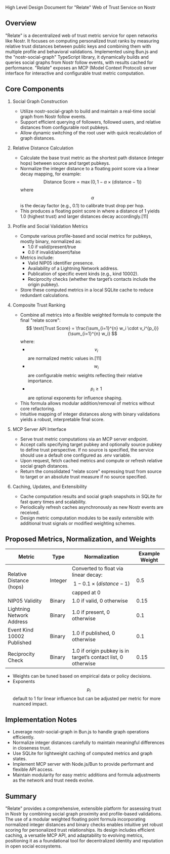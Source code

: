High Level Design Document for "Relate" Web of Trust Service on Nostr

Overview
--------
"Relate" is a decentralized web of trust metric service for open networks like Nostr. It focuses on computing personalized trust ranks by measuring relative trust distances between public keys and combining them with multiple profile and behavioral validations. Implemented using Bun.js and the "nostr-social-graph" TypeScript library, it dynamically builds and queries social graphs from Nostr follow events, with results cached for performance. "Relate" exposes an MCP (Model Context Protocol) server interface for interactive and configurable trust metric computation.

Core Components
---------------
1. Social Graph Construction
   - Utilize nostr-social-graph to build and maintain a real-time social graph from Nostr follow events.
   - Support efficient querying of followers, followed users, and relative distances from configurable root pubkeys.
   - Allow dynamic switching of the root user with quick recalculation of graph distances.

2. Relative Distance Calculation
   - Calculate the base trust metric as the shortest path distance (integer hops) between source and target pubkeys.
   - Normalize the integer distance to a floating point score via a linear decay mapping, for example:
     $$
     \text{Distance Score} = \max(0, 1 - \alpha \times (\text{distance} - 1))
     $$
     where $$\alpha$$ is the decay factor (e.g., 0.1) to calibrate trust drop per hop.
   - This produces a floating point score in where a distance of 1 yields 1.0 (highest trust) and larger distances decay accordingly.[11]

3. Profile and Social Validation Metrics
   - Compute various profile-based and social metrics for pubkeys, mostly binary, normalized as:
     - 1.0 if valid/present/true
     - 0.0 if invalid/absent/false
   - Metrics include:
     - Valid NIP05 identifier presence.
     - Availability of a Lightning Network address.
     - Publication of specific event kinds (e.g., kind 10002).
     - Reciprocity checks (whether the target’s contacts include the origin pubkey).
   - Store these computed metrics in a local SQLite cache to reduce redundant calculations.

4. Composite Trust Ranking
   - Combine all metrics into a flexible weighted formula to compute the final "relate score":
     $$
     \text{Trust Score} = \frac{\sum_{i=1}^{n} w_i \cdot v_i^{p_i}}{\sum_{i=1}^{n} w_i}
     $$
     where:
     - $$v_i$$ are normalized metric values in.[11]
     - $$w_i$$ are configurable metric weights reflecting their relative importance.
     - $$p_i \geq 1$$ are optional exponents for influence shaping.
   - This formula allows modular addition/removal of metrics without core refactoring.
   - Intuitive mapping of integer distances along with binary validations yields a robust, interpretable final score.

5. MCP Server API Interface
   - Serve trust metric computations via an MCP server endpoint.
   - Accept calls specifying target pubkey and optionally source pubkey to define trust perspective. If no source is specified, the service should use a default one configured as .env variable.
   - Upon request, fetch cached metrics and compute or refresh relative social graph distances.
   - Return the consolidated "relate score" expressing trust from source to target or an absolute trust measure if no source specified.

6. Caching, Updates, and Extensibility
   - Cache computation results and social graph snapshots in SQLite for fast query times and scalability.
   - Periodically refresh caches asynchronously as new Nostr events are received.
   - Design metric computation modules to be easily extensible with additional trust signals or modified weighting schemes.

Proposed Metrics, Normalization, and Weights
--------------------------------------------
| Metric                        | Type     | Normalization                      | Example Weight |
|------------------------------|----------|----------------------------------|----------------|
| Relative Distance (hops)      | Integer  | Converted to float via linear decay: $$1 - 0.1 \times (distance - 1)$$ capped at 0 | 0.5            |
| NIP05 Validity                | Binary   | 1.0 if valid, 0 otherwise        | 0.15           |
| Lightning Network Address     | Binary   | 1.0 if present, 0 otherwise      | 0.1            |
| Event Kind 10002 Published    | Binary   | 1.0 if published, 0 otherwise    | 0.1            |
| Reciprocity Check             | Binary   | 1.0 if origin pubkey is in target’s contact list, 0 otherwise | 0.15           |

- Weights can be tuned based on empirical data or policy decisions.
- Exponents $$p_i$$ default to 1 for linear influence but can be adjusted per metric for more nuanced impact.

Implementation Notes
--------------------
- Leverage nostr-social-graph in Bun.js to handle graph operations efficiently.
- Normalize integer distances carefully to maintain meaningful differences in closeness trust.
- Use SQLite for lightweight caching of computed metrics and graph states.
- Implement MCP server with Node.js/Bun to provide performant and flexible API access.
- Maintain modularity for easy metric additions and formula adjustments as the network and trust needs evolve.

Summary
-------
"Relate" provides a comprehensive, extensible platform for assessing trust in Nostr by combining social graph proximity and profile-based validations. The use of a modular weighted floating point formula incorporating normalized integer distances and binary checks enables intuitive yet robust scoring for personalized trust relationships. Its design includes efficient caching, a versatile MCP API, and adaptability to evolving metrics, positioning it as a foundational tool for decentralized identity and reputation in open social ecosystems.